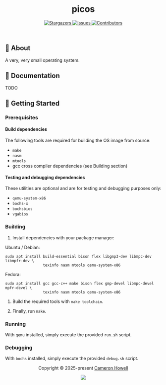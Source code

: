 <h1 align="center">
  <img
    src="https://raw.githubusercontent.com/catppuccin/catppuccin/main/assets/misc/transparent.png"
    height="30"
    width="0px"
  />
  picos
  <img
    src="https://raw.githubusercontent.com/catppuccin/catppuccin/main/assets/misc/transparent.png"
    height="30"
    width="0px"
  />
</h1>

<p align="center">
  <a href="https://github.com/crhowell3/yggdrasil-os/stargazers">
    <img
      alt="Stargazers"
      src="https://img.shields.io/github/stars/crhowell3/yggdrasil-os?style=for-the-badge&logo=starship&color=b16286&logoColor=d9e0ee&labelColor=282a36"
    />
  </a>
  <a href="https://github.com/crhowell3/yggdrasil-os/issues">
    <img
      alt="Issues"
      src="https://img.shields.io/github/issues/crhowell3/yggdrasil-os?style=for-the-badge&logo=gitbook&color=d79921&logoColor=d9e0ee&labelColor=282a36"
    />
  </a>
  <a href="https://github.com/crhowell3/yggdrasil-os/contributors">
    <img
      alt="Contributors"
      src="https://img.shields.io/github/contributors/crhowell3/yggdrasil-os?style=for-the-badge&logo=opensourceinitiative&color=689d6a&logoColor=d9e0ee&labelColor=282a36"
    />
  </a>
</p>

&nbsp;

## 💭 About

A very, very small operating system.

## 📕 Documentation

TODO

## 🔰 Getting Started

### Prerequisites

#### Build dependencies

The following tools are required for building the OS image from source:

- `make`
- `nasm`
- `mtools`
- gcc cross compiler dependencies (see Building section)

#### Testing and debugging dependencies

These utilities are optional and are for testing and debugging purposes only:

- `qemu-system-x86`
- `bochs-x`
- `bochsbios`
- `vgabios`

### Building

1. Install dependencies with your package manager:

Ubuntu / Debian:

```shell
sudo apt install build-essential bison flex libgmp3-dev libmpc-dev libmpfr-dev \
                 texinfo nasm mtools qemu-system-x86
```

Fedora:

```shell
sudo apt install gcc gcc-c++ make bison flex gmp-devel libmpc-devel mpfr-devel \
                 texinfo nasm mtools qemu-system-x86
```

1. Build the required tools with `make toolchain`.

1. Finally, run `make`.

### Running

With `qemu` installed, simply execute the provided `run.sh` script.

### Debugging

With `bochs` installed, simply execute the provided `debug.sh` script.

<p align="center">
  Copyright &copy; 2025-present
  <a href="https://github.com/crhowell3" target="_blank">Cameron Howell</a>
</p>
<p align="center">
  <a href="https://github.com/crhowell3/yggdrasil-os/blob/main/LICENSE"
    ><img
      src="https://img.shields.io/static/v1.svg?style=for-the-badge&label=License&message=MIT&logoColor=d9e0ee&colorA=282a36&colorB=b16286"
  /></a>
</p>
